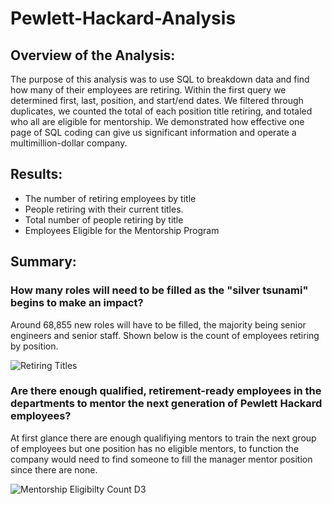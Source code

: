 # Pewlett-Hackard-Analysis
## Overview of the Analysis:
  The purpose of this analysis was to use SQL to breakdown data and find how many of their employees are retiring. Within the first query we determined first, last, position, and start/end dates. We filtered through duplicates, we counted the total of each position title retiring, and totaled who all are eligible for mentorship. We demonstrated how effective one page of SQL coding can give us significant information and operate a multimillion-dollar company.
  
## Results:
-	The number of retiring employees by title
-	People retiring with their current titles.
-	Total number of people retiring by title
-	Employees Eligible for the Mentorship Program
## Summary:
### How many roles will need to be filled as the "silver tsunami" begins to make an impact?
Around 68,855 new roles will have to be filled, the majority being senior engineers and senior staff. Shown below is the count of employees retiring by position.

![Retiring Titles](https://user-images.githubusercontent.com/110315163/214001013-f504d76d-b0ad-4705-9376-fcc08acd6109.png)

### Are there enough qualified, retirement-ready employees in the departments to mentor the next generation of Pewlett Hackard employees?
At first glance there are enough qualifiying mentors to train the next group of employees but one position has no eligible mentors, to function the company would need to find someone to fill the manager mentor position since there are none.

![Mentorship Eligibilty Count D3](https://user-images.githubusercontent.com/110315163/214086373-ab5d422a-fdf1-4318-b073-5eb82b1e40e8.png)

